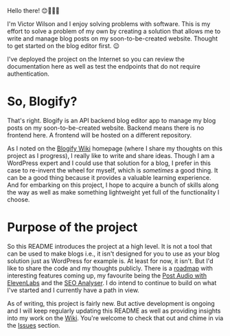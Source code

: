 Hello there! 😊👋👋👋

I'm Victor Wilson and I enjoy solving problems with software. This is my effort to solve a problem of my own by creating a solution that allows me to write and manage blog posts on my soon-to-be-created website. Thought to get started on the blog editor first. 😉

I've deployed the project on the Internet so you can review the documentation here as well as test the endpoints that do not require authentication.

# So, Blogify?

That's right. Blogify is an API backend blog editor app to manage my blog posts on my soon-to-be-created website. Backend means there is no frontend here. A frontend will be hosted on a different repository.

As I noted on the [Blogify Wiki](https://github.com/dsvwilson/blogify/wiki) homepage (where I share my thoughts on this project as I progress), I really like to write and share ideas. Though I am a WordPress expert and I could use that solution for a blog, I prefer in this case to re-invent the wheel for myself, which is _sometimes_ a good thing. It can be a good thing because it provides a valuable learning experience. And for embarking on this project, I hope to acquire a bunch of skills along the way as well as make something lightweight yet full of the functionality I choose.

# Purpose of the project

So this README introduces the project at a high level. It is not a tool that can be used to make blogs i.e., it isn't designed for you to use as your blog solution just as WordPress for example is. At least for now, it isn't. But I'd like to share the code and my thoughts publicly. There is a [roadmap](https://trello.com/b/Uxg5NguC/blogify-tracker) with interesting features coming up, my favourite being the [Post Audio with ElevenLabs](https://trello.com/c/ML9qEzjg/10-post-audio-with-elevenlabs) and the [SEO Analyser](https://trello.com/c/JQv9HMVY/8-seo-analyser). I do intend to continue to build on what I've started and I currently have a path in view.

As of writing, this project is fairly new. But active development is ongoing and I will keep regularly updating this README as well as providing insights into my work on the [Wiki](https://github.com/dsvwilson/blogify/wiki). You're welcome to check that out and chime in via the [Issues](https://github.com/dsvwilson/blogify/issues) section.